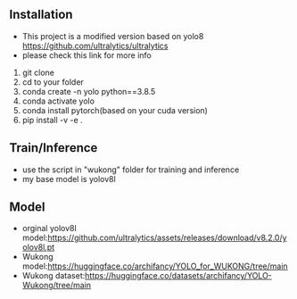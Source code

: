 ##  Installation
- This project is a modified version based on yolo8 https://github.com/ultralytics/ultralytics 
- please check this link for more info

1. git clone
2. cd to your folder
3. conda create -n yolo python==3.8.5
4. conda activate yolo
5. conda install pytorch(based on your cuda version)
6. pip install -v -e .

##  Train/Inference
- use the script in "wukong" folder for training and inference
- my base model is yolov8l

##  Model
- orginal yolov8l model:https://github.com/ultralytics/assets/releases/download/v8.2.0/yolov8l.pt
- Wukong model:https://huggingface.co/archifancy/YOLO_for_WUKONG/tree/main
- Wukong dataset:https://huggingface.co/datasets/archifancy/YOLO-Wukong/tree/main



